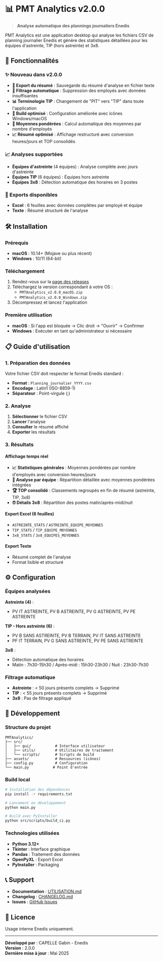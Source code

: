 # 📊 PMT Analytics v2.0.0

> **Analyse automatique des plannings journaliers Enedis**

PMT Analytics est une application desktop qui analyse les fichiers CSV de planning journalier Enedis et génère des statistiques détaillées pour les équipes d'astreinte, TIP (hors astreinte) et 3x8.

## 🚀 Fonctionnalités

### ✨ Nouveau dans v2.0.0

- **📄 Export du résumé** : Sauvegarde du résumé d'analyse en fichier texte
- **🔧 Filtrage automatique** : Suppression des employés avec données insuffisantes
- **📊 Terminologie TIP** : Changement de "PIT" vers "TIP" dans toute l'application
- **🔨 Build optimisé** : Configuration améliorée avec icônes Windows/macOS
- **🧮 Moyennes pondérées** : Calcul automatique des moyennes par nombre d'employés
- **📈 Résumé optimisé** : Affichage restructuré avec conversion heures/jours et TOP consolidés

### 📈 Analyses supportées

- **Équipes d'astreinte** (4 équipes) : Analyse complète avec jours d'astreinte
- **Équipes TIP** (6 équipes) : Équipes hors astreinte
- **Équipes 3x8** : Détection automatique des horaires en 3 postes

### 💾 Exports disponibles

- **Excel** : 6 feuilles avec données complètes par employé et équipe
- **Texte** : Résumé structuré de l'analyse

## 🛠️ Installation

### Prérequis

- **macOS** : 10.14+ (Mojave ou plus récent)
- **Windows** : 10/11 (64-bit)

### Téléchargement

1. Rendez-vous sur la [page des releases](https://github.com/CapelleGab/ENEDIS-charge-pmt/releases)
2. Téléchargez la version correspondant à votre OS :
   - `PMTAnalytics_v2.0.0_macOS.zip`
   - `PMTAnalytics_v2.0.0_Windows.zip`
3. Décompressez et lancez l'application

### Première utilisation

- **macOS** : Si l'app est bloquée → Clic droit → "Ouvrir" → Confirmer
- **Windows** : Exécuter en tant qu'administrateur si nécessaire

## 📋 Guide d'utilisation

### 1. Préparation des données

Votre fichier CSV doit respecter le format Enedis standard :

- **Format** : `Planning_journalier_YYYY.csv`
- **Encodage** : Latin1 (ISO-8859-1)
- **Séparateur** : Point-virgule (;)

### 2. Analyse

1. **Sélectionner** le fichier CSV
2. **Lancer** l'analyse
3. **Consulter** le résumé affiché
4. **Exporter** les résultats

### 3. Résultats

#### Affichage temps réel

- **📈 Statistiques générales** : Moyennes pondérées par nombre d'employés avec conversion heures/jours
- **🏢 Analyse par équipe** : Répartition détaillée avec moyennes pondérées intégrées
- **🏆 TOP consolidé** : Classements regroupés en fin de résumé (astreinte, TIP, 3x8)
- **⏰ Détails 3x8** : Répartition des postes matin/après-midi/nuit

#### Export Excel (6 feuilles)

- `ASTREINTE_STATS` / `ASTREINTE_EQUIPE_MOYENNES`
- `TIP_STATS` / `TIP_EQUIPE_MOYENNES`
- `3x8_STATS` / `3x8_EQUIPES_MOYENNES`

#### Export Texte

- Résumé complet de l'analyse
- Format lisible et structuré

## ⚙️ Configuration

### Équipes analysées

**Astreinte (4)** :

- PV IT ASTREINTE, PV B ASTREINTE, PV G ASTREINTE, PV PE ASTREINTE

**TIP - Hors astreinte (6)** :

- PV B SANS ASTREINTE, PV B TERRAIN, PV IT SANS ASTREINTE
- PF IT TERRAIN, PV G SANS ASTREINTE, PV PE SANS ASTREINTE

**3x8** :

- Détection automatique des horaires
- Matin : 7h30-15h30 / Après-midi : 15h30-23h30 / Nuit : 23h30-7h30

### Filtrage automatique

- **Astreinte** : < 50 jours présents complets → Supprimé
- **TIP** : < 55 jours présents complets → Supprimé
- **3x8** : Pas de filtrage appliqué

## 🔧 Développement

### Structure du projet

```
PMTAnalytics/
├── src/
│   ├── gui/           # Interface utilisateur
│   ├── utils/         # Utilitaires de traitement
│   └── scripts/       # Scripts de build
├── assets/            # Ressources (icônes)
├── config.py          # Configuration
└── main.py           # Point d'entrée
```

### Build local

```bash
# Installation des dépendances
pip install -r requirements.txt

# Lancement en développement
python main.py

# Build avec PyInstaller
python src/scripts/build_ci.py
```

### Technologies utilisées

- **Python 3.12+**
- **Tkinter** : Interface graphique
- **Pandas** : Traitement des données
- **OpenPyXL** : Export Excel
- **PyInstaller** : Packaging

## 📞 Support

- **Documentation** : [UTILISATION.md](UTILISATION.md)
- **Changelog** : [CHANGELOG.md](CHANGELOG.md)
- **Issues** : [GitHub Issues](https://github.com/CapelleGab/ENEDIS-charge-pmt/issues)

## 📄 Licence

Usage interne Enedis uniquement.

---

**Développé par** : CAPELLE Gabin - Enedis  
**Version** : 2.0.0  
**Dernière mise à jour** : Mai 2025
